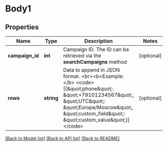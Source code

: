 # Body1

## Properties
Name | Type | Description | Notes
------------ | ------------- | ------------- | -------------
**campaign_id** | **int** | Campaign ID. The ID can be retrieved via the **searchCampaigns** method | [optional] 
**rows** | **string** | Data to append in JSON format. &lt;br&gt;&lt;b&gt;Example:&lt;/b&gt; &lt;code&gt;[{\&quot;phone\&quot;: \&quot;+79101234567\&quot;, \&quot;UTC\&quot;: \&quot;Europe/Moscow\&quot;, \&quot;custom_field\&quot;: \&quot;custom_value\&quot;}]&lt;/code&gt; | [optional] 

[[Back to Model list]](../../README.md#documentation-for-models) [[Back to API list]](../../README.md#documentation-for-api-endpoints) [[Back to README]](../../README.md)

